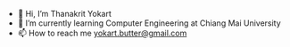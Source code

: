 - 👋 Hi, I’m Thanakrit Yokart
- 🌱 I’m currently learning Computer Engineering at Chiang Mai University
- 📫 How to reach me yokart.butter@gmail.com

<!---
BUTKRIT9/BUTKRIT9 is a ✨ special ✨ repository because its `README.md` (this file) appears on your GitHub profile.
You can click the Preview link to take a look at your changes.
--->
